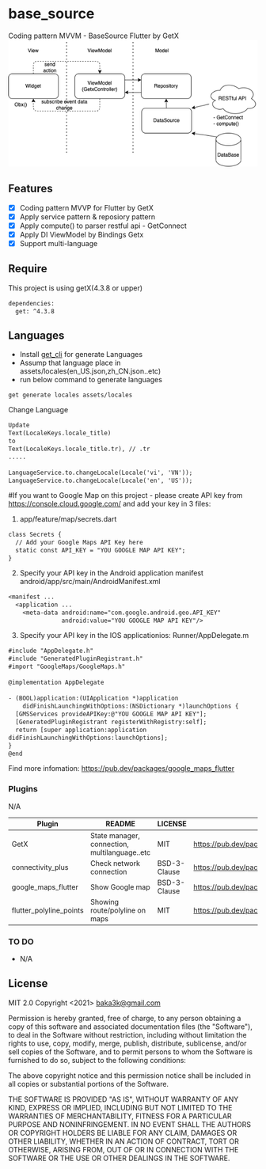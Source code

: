 # base_source

Coding pattern MVVM - BaseSource Flutter by GetX
![image info](/readme/mvvm.png)
## Features
- [x] Coding pattern MVVP for Flutter by GetX
- [x] Apply service pattern & reposiory pattern
- [x] Apply compute() to parser restful api - GetConnect
- [x] Apply DI ViewModel by Bindings Getx
- [x] Support multi-language
## Require
This project is using getX(4.3.8 or upper)
```
dependencies:
  get: ^4.3.8
```
## Languages
- Install [get_cli](https://pub.dev/packages/get_cli/versions/1.3.10) for generate Languages
- Assump that language place in assets/locales(en_US.json,zh_CN.json..etc)
- run below command to generate languages
```
get generate locales assets/locales
```

Change Language
```
Update
Text(LocaleKeys.locale_title) 
to 
Text(LocaleKeys.locale_title.tr), // .tr 
.....

LanguageService.to.changeLocale(Locale('vi', 'VN'));                 
LanguageService.to.changeLocale(Locale('en', 'US'));
```
#If you want to Google Map on this project - please create API key from https://console.cloud.google.com/
and add your key in 3 files:

1. app/feature/map/secrets.dart
```
class Secrets {
  // Add your Google Maps API Key here
  static const API_KEY = "YOU GOOGLE MAP API KEY";
}

```
2. Specify your API key in the Android application manifest android/app/src/main/AndroidManifest.xml
```
<manifest ...
  <application ...
    <meta-data android:name="com.google.android.geo.API_KEY"
               android:value="YOU GOOGLE MAP API KEY"/>
```
3. Specify your API key in the IOS applicationios: Runner/AppDelegate.m
```
#include "AppDelegate.h"
#include "GeneratedPluginRegistrant.h"
#import "GoogleMaps/GoogleMaps.h"

@implementation AppDelegate

- (BOOL)application:(UIApplication *)application
    didFinishLaunchingWithOptions:(NSDictionary *)launchOptions {
  [GMSServices provideAPIKey:@"YOU GOOGLE MAP API KEY"];
  [GeneratedPluginRegistrant registerWithRegistry:self];
  return [super application:application didFinishLaunchingWithOptions:launchOptions];
}
@end
```
Find more infomation: https://pub.dev/packages/google_maps_flutter

### Plugins
N/A

| Plugin | README | LICENSE | URL |
| ------ | ------ |-------|-------|
| GetX|State manager, connection, multilanguage..etc|MIT|https://pub.dev/packages/get
|connectivity_plus|Check network connection|BSD-3-Clause|https://pub.dev/packages/connectivity_plus
|google_maps_flutter|Show Google map|BSD-3-Clause|https://pub.dev/packages/google_maps_flutter
|flutter_polyline_points|Showing route/polyline on maps|MIT|https://pub.dev/packages/flutter_polyline_points
 
### TO DO

- N/A

License
----

MIT 2.0
Copyright <2021> <baka3k@gmail.com>

Permission is hereby granted, free of charge, to any person obtaining a copy of this software and associated documentation files (the "Software"), to deal in the Software without restriction, including without limitation the rights to use, copy, modify, merge, publish, distribute, sublicense, and/or sell copies of the Software, and to permit persons to whom the Software is furnished to do so, subject to the following conditions:

The above copyright notice and this permission notice shall be included in all copies or substantial portions of the Software.

THE SOFTWARE IS PROVIDED "AS IS", WITHOUT WARRANTY OF ANY KIND, EXPRESS OR IMPLIED, INCLUDING BUT NOT LIMITED TO THE WARRANTIES OF MERCHANTABILITY, FITNESS FOR A PARTICULAR PURPOSE AND NONINFRINGEMENT. IN NO EVENT SHALL THE AUTHORS OR COPYRIGHT HOLDERS BE LIABLE FOR ANY CLAIM, DAMAGES OR OTHER LIABILITY, WHETHER IN AN ACTION OF CONTRACT, TORT OR OTHERWISE, ARISING FROM, OUT OF OR IN CONNECTION WITH THE SOFTWARE OR THE USE OR OTHER DEALINGS IN THE SOFTWARE.

